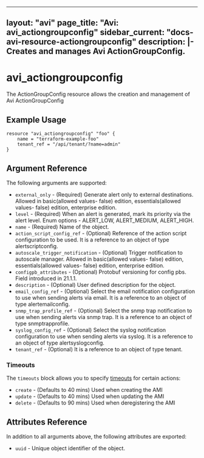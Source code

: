 <!--
    Copyright 2021 VMware, Inc.
    SPDX-License-Identifier: Mozilla Public License 2.0
-->
---
layout: "avi"
page_title: "Avi: avi_actiongroupconfig"
sidebar_current: "docs-avi-resource-actiongroupconfig"
description: |-
  Creates and manages Avi ActionGroupConfig.
---

# avi_actiongroupconfig

The ActionGroupConfig resource allows the creation and management of Avi ActionGroupConfig

## Example Usage

```hcl
resource "avi_actiongroupconfig" "foo" {
    name = "terraform-example-foo"
    tenant_ref = "/api/tenant/?name=admin"
}
```

## Argument Reference

The following arguments are supported:

* `external_only` - (Required) Generate alert only to external destinations. Allowed in basic(allowed values- false) edition, essentials(allowed values- false) edition, enterprise edition.
* `level` - (Required) When an alert is generated, mark its priority via the alert level. Enum options - ALERT_LOW, ALERT_MEDIUM, ALERT_HIGH.
* `name` - (Required) Name of the object.
* `action_script_config_ref` - (Optional) Reference of the action script configuration to be used. It is a reference to an object of type alertscriptconfig.
* `autoscale_trigger_notification` - (Optional) Trigger notification to autoscale manager. Allowed in basic(allowed values- false) edition, essentials(allowed values- false) edition, enterprise edition.
* `configpb_attributes` - (Optional) Protobuf versioning for config pbs. Field introduced in 21.1.1.
* `description` - (Optional) User defined description for the object.
* `email_config_ref` - (Optional) Select the email notification configuration to use when sending alerts via email. It is a reference to an object of type alertemailconfig.
* `snmp_trap_profile_ref` - (Optional) Select the snmp trap notification to use when sending alerts via snmp trap. It is a reference to an object of type snmptrapprofile.
* `syslog_config_ref` - (Optional) Select the syslog notification configuration to use when sending alerts via syslog. It is a reference to an object of type alertsyslogconfig.
* `tenant_ref` - (Optional) It is a reference to an object of type tenant.


### Timeouts

The `timeouts` block allows you to specify [timeouts](https://www.terraform.io/docs/configuration/resources.html#timeouts) for certain actions:

* `create` - (Defaults to 40 mins) Used when creating the AMI
* `update` - (Defaults to 40 mins) Used when updating the AMI
* `delete` - (Defaults to 90 mins) Used when deregistering the AMI

## Attributes Reference

In addition to all arguments above, the following attributes are exported:

* `uuid` -  Unique object identifier of the object.

